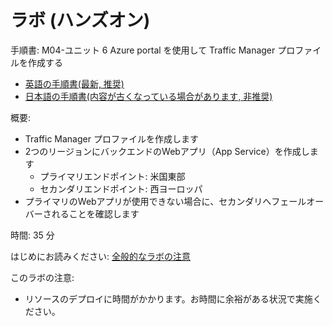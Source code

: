 # ラボ (ハンズオン)

手順書: M04-ユニット 6 Azure portal を使用して Traffic Manager プロファイルを作成する
- [英語の手順書(最新, 推奨)](https://github.com/MicrosoftLearning/AZ-700-Designing-and-Implementing-Microsoft-Azure-Networking-Solutions/blob/master/Instructions/Exercises/M04-Unit%206%20Create%20a%20Traffic%20Manager%20profile%20using%20the%20Azure%20portal.md)
- [日本語の手順書(内容が古くなっている場合があります, 非推奨)](https://github.com/MicrosoftLearning/AZ-700-Designing-and-Implementing-Microsoft-Azure-Networking-Solutions.ja-jp/blob/main/Instructions/Exercises/M04-Unit%206%20Create%20a%20Traffic%20Manager%20profile%20using%20the%20Azure%20portal.md)

概要:
- Traffic Manager プロファイルを作成します
- 2つのリージョンにバックエンドのWebアプリ（App Service）を作成します
  - プライマリエンドポイント: 米国東部
  - セカンダリエンドポイント: 西ヨーロッパ
- プライマリのWebアプリが使用できない場合に、セカンダリへフェールオーバーされることを確認します

時間: 35 分

はじめにお読みください: [全般的なラボの注意](lab.md)

このラボの注意:
- リソースのデプロイに時間がかかります。お時間に余裕がある状況で実施ください。
